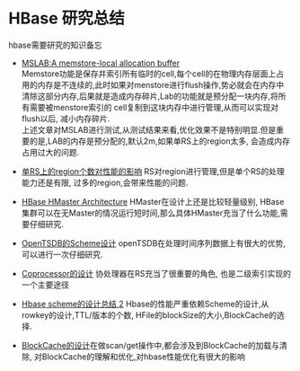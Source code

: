 HBase 研究总结
=====

hbase需要研究的知识备忘

+   [MSLAB:A memstore-local allocation buffer](http://www.taobaotest.com/blogs/2310)   
Memstore功能是保存并索引所有临时的cell,每个cell的在物理内存层面上占用的内存是不连续的,此时如果对menstore进行flush操作,势必就会在内存中
清除这部分内存,后果就是造成内存碎片,Lab的功能就是预分配一块内存,将所有需要被menstore索引的 cell复制到这块内存中进行管理,从而可以实现对flush以后,
减小内存碎片.  
上述文章对MSLAB进行测试,从测试结果来看,优化效果不是特别明显.但是重要的是,LAB的内存是预分配的,默认2m,如果单RS上的region太多,
会造成内存占用过大的问题.
    
+   [单RS上的region个数对性能的影响](http://hbase.apache.org/book/regions.arch.html) RS对region进行管理,但是单个RS的处理能力还是有限,
过多的region,会带来性能的问题.
+   [HBase HMaster Architecture](http://blog.zahoor.in/2012/08/hbase-hmaster-architecture/) HMaster在设计上还是比较轻量级别,
HBase集群可以在无Master的情况运行短时间,那么具体HMaster充当了什么功能,需要仔细研究.
+   [OpenTSDB的Scheme设计](http://opentsdb.net/docs/build/html/user_guide/backends/hbase.html) openTSDB在处理时间序列数据上有很大的优势,
可以进行一次仔细研究.
+   [Coprocessor的设计](https://blogs.apache.org/hbase/entry/coprocessor_introduction) 协处理器在RS充当了很重要的角色,
也是二级索引实现的一个主要途径
+   [Hbase scheme的设计总结](http://hbase.apache.org/book/schema.html),[2](https://communities.intel.com/community/itpeernetwork/datastack/blog/2013/11/10/discussion-on-designing-hbase-tables)
Hbase的性能严重依赖Scheme的设计,从rowkey的设计,TTL/版本的个数, HFile的blockSize的大小,BlockCache的选择.
+   [BlockCache的设计](http://hbase.apache.org/book/regionserver.arch.html)在做scan/get操作中,都会涉及到BlockCache的加载与清除,
对BlockCache的理解和优化,对hbase性能优化有很大的影响